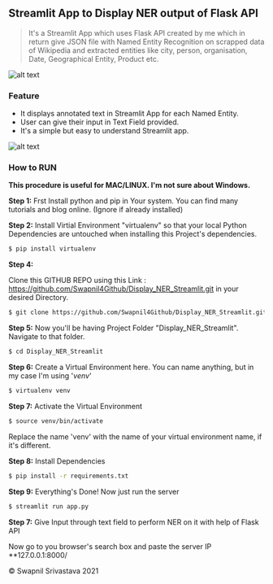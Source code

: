 ## Streamlit App to Display NER output of Flask API

> It's a Streamlit App which uses Flask API created by me which in return give JSON file with Named Entity Recognition on scrapped data of Wikipedia and extracted entities like city, person, organisation, Date, Geographical Entity, Product etc.

![alt text](https://cdn.pixabay.com/photo/2021/04/12/21/08/21-08-33-456_1280.jpg)

### Feature
- It displays annotated text in Streamlit App for each Named Entity.
- User can give their input in Text Field provided.
- It's a simple but easy to understand Streamlit app.

![alt text](https://drive.google.com/file/d/1RtELUXPV9ePgtbXJEqe2P5sK8hNFqUnO/view?usp=sharing)

### How to RUN

**This procedure is useful for MAC/LINUX. I'm not sure about Windows.**

**Step 1:**
Frst Install python and pip in Your system. You can find many tutorials and blog online. (Ignore if already installed)

**Step 2:**
Install Virtial Environment "virtualenv" so that your local Python Dependencies are untouched when installing this Project's dependencies.

```bash
$ pip install virtualenv
```

**Step 4:**

Clone this GITHUB REPO using this Link : https://github.com/Swapnil4Github/Display_NER_Streamlit.git in your desired Directory.

```bash
$ git clone https://github.com/Swapnil4Github/Display_NER_Streamlit.git
```

**Step 5:**
Now you'll be having Project Folder "Display_NER_Streamlit". Navigate to that folder.

```bash
$ cd Display_NER_Streamlit
```

**Step 6:**
Create a Virtual Environment here. You can name anything, but in my case I'm using '_venv_'

```bash
$ virtualenv venv
```

**Step 7:**
Activate the Virtual Environment

```bash
$ source venv/bin/activate
```

Replace the name 'venv' with the name of your virtual environment name, if it's different.

**Step 8:**
Install Dependencies

```bash
$ pip install -r requirements.txt
```

**Step 9:**
Everything's Done!
Now just run the server

```bash
$ streamlit run app.py
```
**Step 7:**
Give Input through text field to perform NER on it with help of Flask API

Now go to you browser's search box and paste the server IP **127.0.0.1:8000/



&copy; Swapnil Srivastava 2021
